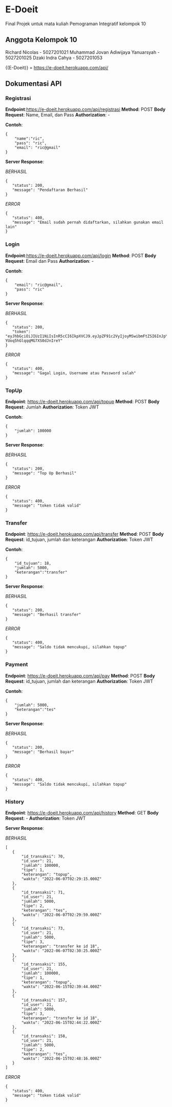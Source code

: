 # E-Doeit

Final Projek untuk mata kuliah Pemograman Integratif kelompok 10

## Anggota Kelompok 10

Richard Nicolas - 5027201021
Muhammad Jovan Adiwijaya Yanuarsyah - 5027201025
Dzaki Indra Cahya - 5027201053

{(E-Doeit)} = https://e-doeit.herokuapp.com/api/

## Dokumentasi API

### Registrasi
**Endpoint**:https://e-doeit.herokuapp.com/api/registrasi
**Method**: POST
**Body Request**: Name, Email, dan Pass
**Authorization**: -

**Contoh**:

```
{
    "name":"ric",
    "pass": "ric",
    "email": "ric@gmail"
}
```

**Server Response**:

*BERHASIL*
 ```
 {
    "status": 200,
    "message": "Pendaftaran Berhasil"
}
 ```
 
 *ERROR*
 ```
 {
    "status": 400,
    "message": "Email sudah pernah didaftarkan, silahkan gunakan email lain"
}
 ```
 
 
 ### Login
**Endpoint**:https://e-doeit.herokuapp.com/api/login
**Method**: POST
**Body Request**: Email dan Pass
**Authorization**: -

**Contoh**:

```
{
    "email": "ric@gmail",
    "pass": "ric"
}
```

**Server Response**:

*BERHASIL*
 ```
{
    "status": 200,
    "token": "eyJhbGciOiJIUzI1NiIsInR5cCI6IkpXVCJ9.eyJpZF91c2VyIjoyMSwibmFtZSI6InJpYyIsImVtYWlsIjoicmljQGdtYWlsIiwibm9tb3Jfd2FsbGV0IjoiN1F1SHM4VEhEdiIsImlhdCI6MTY1NTI2MDUwNSwiZXhwIjoxNjU1MjY0MTA1fQ.VsnClzCvXvlaKhxPNo-YUoq5hGlqqqMG7XS0dJnIreY"
}
 ```
 
 *ERROR*
 ```
 {
    "status": 400,
    "message": "Gagal Login, Username atau Password salah"
}
 ```

 ### TopUp
**Endpoint**: https://e-doeit.herokuapp.com/api/topup
**Method**: POST
**Body Request**: Jumlah
**Authorization**: Token JWT

**Contoh**:

```
{
    "jumlah": 100000
}
```

**Server Response**:

*BERHASIL*
 ```
{
    "status": 200,
    "message": "Top Up Berhasil"
}
 ```
 
 *ERROR*
 ```
 {
    "status": 400,
    "message": "token tidak valid"
}
 ```
 
  ### Transfer
**Endpoint**: https://e-doeit.herokuapp.com/api/transfer
**Method**: POST
**Body Request**: id_tujuan, jumlah dan keterangan
**Authorization**: Token JWT

**Contoh**:

```
{
    "id_tujuan": 18,
    "jumlah": 5000,
    "keterangan":"transfer"
}
```

**Server Response**:

*BERHASIL*
 ```
{
    "status": 200,
    "message": "Berhasil transfer"
}
 ```
 
 *ERROR*
 ```
 {
    "status": 400,
    "message": "Saldo tidak mencukupi, silahkan topup"
}
 ```
 
### Payment
**Endpoint**: https://e-doeit.herokuapp.com/api/pay
**Method**: POST
**Body Request**: id_tujuan, jumlah dan keterangan
**Authorization**: Token JWT

**Contoh**:

```
{
    "jumlah": 5000,
    "keterangan":"tes"
}
```

**Server Response**:

*BERHASIL*
 ```
{
    "status": 200,
    "message": "Berhasil bayar"
}
 ```
 
 *ERROR*
 ```
 {
    "status": 400,
    "message": "Saldo tidak mencukupi, silahkan topup"
}
 ```
 
 ### History
**Endpoint**: https://e-doeit.herokuapp.com/api/history
**Method**: GET
**Body Request**: -
**Authorization**: Token JWT

**Server Response**:

*BERHASIL*
 ```
[
    {
        "id_transaksi": 70,
        "id_user": 21,
        "jumlah": 100000,
        "tipe": 1,
        "keterangan": "topup",
        "waktu": "2022-06-07T02:29:15.000Z"
    },
    {
        "id_transaksi": 71,
        "id_user": 21,
        "jumlah": 5000,
        "tipe": 2,
        "keterangan": "tes",
        "waktu": "2022-06-07T02:29:59.000Z"
    },
    {
        "id_transaksi": 73,
        "id_user": 21,
        "jumlah": 5000,
        "tipe": 3,
        "keterangan": "transfer ke id 18",
        "waktu": "2022-06-07T02:30:25.000Z"
    },
    {
        "id_transaksi": 155,
        "id_user": 21,
        "jumlah": 100000,
        "tipe": 1,
        "keterangan": "topup",
        "waktu": "2022-06-15T02:39:44.000Z"
    },
    {
        "id_transaksi": 157,
        "id_user": 21,
        "jumlah": 5000,
        "tipe": 3,
        "keterangan": "transfer ke id 18",
        "waktu": "2022-06-15T02:44:22.000Z"
    },
    {
        "id_transaksi": 158,
        "id_user": 21,
        "jumlah": 5000,
        "tipe": 2,
        "keterangan": "tes",
        "waktu": "2022-06-15T02:48:16.000Z"
    }
]
 ```
 
 *ERROR*
 ```
 {
    "status": 400,
    "message": "token tidak valid"
}
 ```
 
 
 
